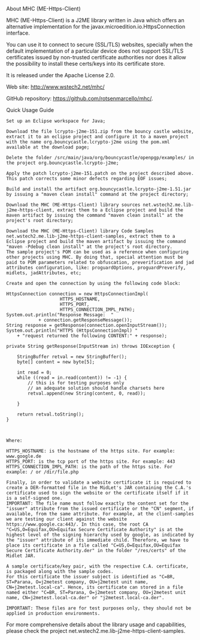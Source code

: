 
About MHC (ME-Https-Client)

MHC (ME-Https-Client) is a J2ME library written in Java which offers an alternative implementation for the javax.microedition.io.HttpsConnection interface.

You can use it to connect to secure (SSL/TLS) websites, specially when the default implementation of a particular device does not support SSL/TLS certificates issued by non-trusted certificate authorities nor does it allow the possibility to install these certs/keys into its certificate store.

It is released under the Apache License 2.0.

Web site: http://www.wstech2.net/mhc/

GitHub repository: https://github.com/rotsenmarcello/mhc/.


Quick Usage Guide

    Set up an Eclipse workspace for Java;

    Download the file lcrypto-j2me-151.zip from the bouncy castle website, extract it to an eclipse project and configure it to a maven project with the name org.bouncycastle.lcrypto-j2me using the pom.xml available at the download page;

    Delete the folder /src/main/java/org/bouncycastle/openpgp/examples/ in the project org.bouncycastle.lcrypto-j2me;

    Apply the patch lcrypto-j2me-151.patch on the project described above. This patch corrects some minor defects regarding EOF issues;

    Build and install the artifact org.bouncycastle.lcrypto-j2me-1.51.jar by issuing a "maven clean install" command at the project directory;

    Download the MHC (ME-Https-Client) library sources net.wstech2.me.lib-j2me-https-client, extract them to a Eclipse project and build the maven artifact by issuing the command "maven clean install" at the project's root directory;

    Download the MHC (ME-Https-Client) library Code Samples net.wstech2.me.lib-j2me-https-client-samples, extract them to a Eclipse project and build the maven artifact by issuing the command "maven -Pdebug clean install" at the project's root directory.
    The sample project's POM can be used as a reference when configuring other projects using MHC. By doing that, special attention must be paid to POM parameters related to obfuscation, preverification and jad attributes configuration, like: proguardOptions, proguardPreverify, midlets, jadAttributes, etc;

    Create and open the connection by using the following code block:

    HttpsConnection connection = new HttpsConnectionImpl(
    					HTTPS_HOSTNAME, 
    					HTTPS_PORT,
    					HTTPS_CONNECTION_IMPL_PATH);
    System.out.println("Response Message:  "
    			+ connection.getResponseMessage());
    String response = getResponse(connection.openInputStream()); 
    System.out.println("HTTPS (HttpsConnectionImpl) "
    	+ "request returned the following CONTENT:" + response);

    private String getResponse(InputStream in) throws IOException {

    	StringBuffer retval = new StringBuffer();
    	byte[] content = new byte[5];

    	int read = 0;
    	while ((read = in.read(content)) != -1) {
    		// this is for testing purposes only
    		// an adequate solution should handle charsets here
    		retval.append(new String(content, 0, read));

    	}

    	return retval.toString();
    }



    Where:

    HTTPS_HOSTNAME: is the hostname of the https site. For example: www.google.de
    HTTPS_PORT: is the tcp port of the https site. For example: 443
    HTTPS_CONNECTION_IMPL_PATH: is the path of the https site. For example: / or /dir/file.php

    Finally, in order to validate a website certificate it is required to create a DER-formatted file in the MidLet's JAR containing the C.A.'s certificate used to sign the website or the certificate itself if it is a self-signed one.
    IMPORTANT: The file name must follow exactly the content set for the "issuer" attribute from the issued certificate or the "CN" segment, if available, from the same attribute. For example, at the client-samples we are testing our client against the website https://www.google.ca:443/. In this case, the root CA "C=US,O=Equifax,OU=Equifax Secure Certificate Authority" is at the highest level of the signing hierarchy used by google, as indicated by the "issuer" attribute of its immediate child. Therefore, we have to place its certificate in a file called "C=US,O=Equifax,OU=Equifax Secure Certificate Authority.der" in the folder "/res/certs" of the Midlet JAR.

    A sample certificate/key pair, with the respective C.A. certificate, is packaged along with the sample codes.
    For this certificate the issuer subject is identified as "C=BR, ST=Parana, O=j2metest company, OU=j2metest unit name, CN=j2metest.local-ca". Hence, its certificate can stored in a file named either "C=BR, ST=Parana, O=j2metest company, OU=j2metest unit name, CN=j2metest.local-ca.der" or "j2metest.local-ca.der".

    IMPORTANT: These files are for test purposes only, they should not be applied in production environments.


For more comprehensive details about the library usage and capabilities, please check the project net.wstech2.me.lib-j2me-https-client-samples.
